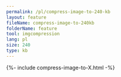 ```yaml
---
permalink: /pl/compress-image-to-240-kb
layout: feature
fileName: compress-image-to-240kb
folderName: feature
tool: imgcompression
lang: pl
size: 240
type: kb
---
```


{%- include compress-image-to-X.html -%}
